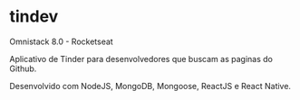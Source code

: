 # tindev
Omnistack 8.0 - Rocketseat

Aplicativo de Tinder para desenvolvedores que buscam as paginas do Github.

Desenvolvido com NodeJS, MongoDB, Mongoose, ReactJS e React Native.
